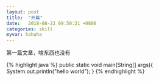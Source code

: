 ```yaml
---
layout: post
title:  "开篇"
date:   2018-08-22 09:50:21 +0800
categories: skill
myvar: hahaha
---
```

第一篇文章，啥东西也没有

{% highlight java %}
public static void main(String[] args){
	System.out.println("hello world");
}
{% endhighlight %}
